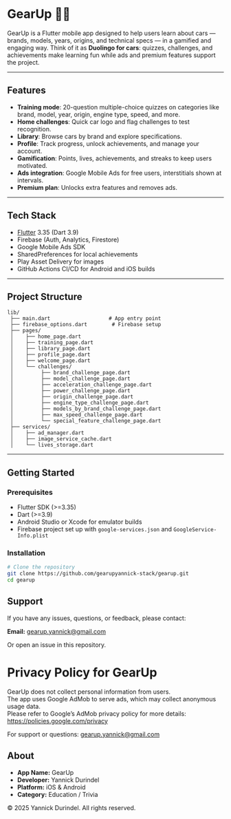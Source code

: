 # GearUp 🚗📱

GearUp is a Flutter mobile app designed to help users learn about cars — brands, models, years, origins, and technical specs — in a gamified and engaging way. Think of it as **Duolingo for cars**: quizzes, challenges, and achievements make learning fun while ads and premium features support the project.

---

## Features

- **Training mode**: 20-question multiple-choice quizzes on categories like brand, model, year, origin, engine type, speed, and more.
- **Home challenges**: Quick car logo and flag challenges to test recognition.
- **Library**: Browse cars by brand and explore specifications.
- **Profile**: Track progress, unlock achievements, and manage your account.
- **Gamification**: Points, lives, achievements, and streaks to keep users motivated.
- **Ads integration**: Google Mobile Ads for free users, interstitials shown at intervals.
- **Premium plan**: Unlocks extra features and removes ads.

---

## Tech Stack

- [Flutter](https://flutter.dev/) 3.35 (Dart 3.9)
- Firebase (Auth, Analytics, Firestore)
- Google Mobile Ads SDK
- SharedPreferences for local achievements
- Play Asset Delivery for images
- GitHub Actions CI/CD for Android and iOS builds

---

## Project Structure

```plaintext
lib/
 ├── main.dart                   # App entry point
 ├── firebase_options.dart        # Firebase setup
 ├── pages/
 │    ├── home_page.dart
 │    ├── training_page.dart
 │    ├── library_page.dart
 │    ├── profile_page.dart
 │    ├── welcome_page.dart
 │    └── challenges/
 │         ├── brand_challenge_page.dart
 │         ├── model_challenge_page.dart
 │         ├── acceleration_challenge_page.dart
 │         ├── power_challenge_page.dart
 │         ├── origin_challenge_page.dart
 │         ├── engine_type_challenge_page.dart
 │         ├── models_by_brand_challenge_page.dart
 │         ├── max_speed_challenge_page.dart
 │         └── special_feature_challenge_page.dart
 ├── services/
 │    ├── ad_manager.dart
 │    ├── image_service_cache.dart
 │    └── lives_storage.dart

```
---

## Getting Started

### Prerequisites
- Flutter SDK (>=3.35)
- Dart (>=3.9)
- Android Studio or Xcode for emulator builds
- Firebase project set up with `google-services.json` and `GoogleService-Info.plist`

### Installation
```bash
# Clone the repository
git clone https://github.com/gearupyannick-stack/gearup.git
cd gearup
```


## Support

If you have any issues, questions, or feedback, please contact:

**Email:** gearup.yannick@gmail.com 

Or open an issue in this repository.

# Privacy Policy for GearUp

GearUp does not collect personal information from users.  
The app uses Google AdMob to serve ads, which may collect anonymous usage data.  
Please refer to Google’s AdMob privacy policy for more details: https://policies.google.com/privacy  

For support or questions: gearup.yannick@gmail.com


## About

- **App Name:** GearUp  
- **Developer:** Yannick Durindel  
- **Platform:** iOS & Android  
- **Category:** Education / Trivia  

© 2025 Yannick Durindel. All rights reserved.
